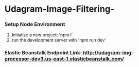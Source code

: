 # Udagram-Image-Filtering-

### Setup Node Environment
1) Initialize a new project: 'npm i'
2) run the development server with 'npm run dev'

### Elastic Beanstalk Endpoint Link: http://udagram-img-processor-dev3.us-east-1.elasticbeanstalk.com/
